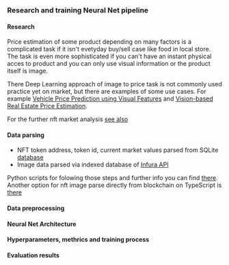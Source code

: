 ### Research and training Neural Net pipeline

#### Research

Price estimation of some product depending on many factors is a complicated task if it isn't evetyday buy/sell case like food in local store. The task is even more sophisticated if you can't have an instant physical acces to product and you can only use visual information or the product itself is image.  

There Deep Learning approach of image to price task is not commonly used practice yet on market, but there are examples of  some use cases. For example [Vehicle Price Prediction using Visual Features](https://arxiv.org/abs/1803.11227) and [Vision-based Real Estate Price Estimation](https://www.researchgate.net/publication/318528081_Vision-based_Real_Estate_Price_Estimation).

For the further nft market analysis [see also](https://www.kaggle.com/simiotic/ethereum-nft-analysis)

#### Data parsing
- NFT token address, token id, current market values parsed from SQLite [database](https://www.kaggle.com/simiotic/ethereum-nfts)
- Image data parsed via indexed database of [Infura API](https://infura.io/)

Python scripts for folowing those steps and further info you can find [there](https://github.com/meat-app-hack/nft-data-parser). Another option for nft image parse directly from blockchain on TypeScript is [there](https://github.com/meat-app-hack/zora-nft-data-parser)

#### Data preprocessing

#### Neural Net Architecture

#### Hyperparameters, methrics and training process 

#### Evaluation results
